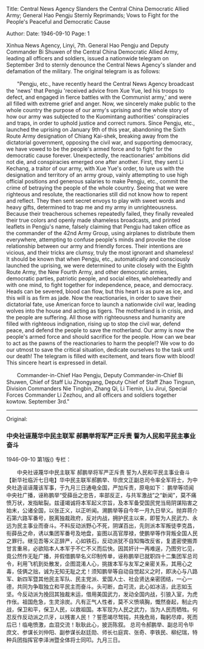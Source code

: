 Title: Central News Agency Slanders the Central China Democratic Allied Army; General Hao Pengju Sternly Reprimands; Vows to Fight for the People's Peaceful and Democratic Cause

Author:
Date: 1946-09-10
Page: 1

Xinhua News Agency, Linyi, 7th. General Hao Pengju and Deputy Commander Bi Shuwen of the Central China Democratic Allied Army, leading all officers and soldiers, issued a nationwide telegram on September 3rd to sternly denounce the Central News Agency's slander and defamation of the military. The original telegram is as follows:

　　"Pengju, etc., have recently heard the Central News Agency broadcast the 'news' that Pengju 'received advice from Xue Yue, led his troops to defect, and engaged in fierce battles with the Communist army,' and were all filled with extreme grief and anger. Now, we sincerely make public to the whole country the purpose of our army's uprising and the whole story of how our army was subjected to the Kuomintang authorities' conspiracies and traps, in order to uphold justice and correct rumors. Since Pengju, etc., launched the uprising on January 9th of this year, abandoning the Sixth Route Army designation of Chiang Kai-shek, breaking away from the dictatorial government, opposing the civil war, and supporting democracy, we have vowed to be the people's armed force and to fight for the democratic cause forever. Unexpectedly, the reactionaries' ambitions did not die, and conspiracies emerged one after another. First, they sent Li Kechang, a traitor of our army, with Xue Yue's order, to lure us with the designation and territory of an army group, vainly attempting to use high official positions and generous salaries to make Pengju, etc., commit the crime of betraying the people of the whole country. Seeing that we were righteous and resolute, the reactionaries still did not know how to repent and reflect. They then sent secret envoys to play with sweet words and heavy gifts, determined to trap me and my army in unrighteousness. Because their treacherous schemes repeatedly failed, they finally revealed their true colors and openly made shameless broadcasts, and printed leaflets in Pengju's name, falsely claiming that Pengju had taken office as the commander of the 42nd Army Group, using airplanes to distribute them everywhere, attempting to confuse people's minds and provoke the close relationship between our army and friendly forces. Their intentions are vicious, and their tricks are clumsy, truly the most ignorant and shameless! It should be known that when Pengju, etc., automatically and consciously launched the uprising, we were determined to unite closely with the Eighth Route Army, the New Fourth Army, and other democratic armies, democratic parties, patriotic people, and social elites, wholeheartedly and with one mind, to fight together for independence, peace, and democracy. Heads can be severed, blood can flow, but this heart is as pure as ice, and this will is as firm as jade. Now the reactionaries, in order to save their dictatorial fate, use American force to launch a nationwide civil war, leading wolves into the house and acting as tigers. The motherland is in crisis, and the people are suffering. All those with righteousness and humanity are filled with righteous indignation, rising up to stop the civil war, defend peace, and defend the people to save the motherland. Our army is now the people's armed force and should sacrifice for the people. How can we bear to act as the pawns of the reactionaries to harm the people!? We vow to do our utmost to save the critical situation, dedicate ourselves to the task until our death! The telegram is filled with excitement, and tears flow with blood! This sincere heart is expressed in detail.

　　Commander-in-Chief Hao Pengju, Deputy Commander-in-Chief Bi Shuwen, Chief of Staff Liu Zhongyang, Deputy Chief of Staff Zhao Tingxun, Division Commanders Nie Tingbin, Zhang Qi, Li Tiemin, Liu Jirui, Special Forces Commander Li Zezhou, and all officers and soldiers together kowtow. September 3rd."



<hr /> 

Original: 


### 中央社诬蔑华中民主联军  郝鹏举将军严正斥责  誓为人民和平民主事业奋斗

1946-09-10
第1版()
专栏：

　　中央社诬蔑华中民主联军
    郝鹏举将军严正斥责
    誓为人民和平民主事业奋斗
    【新华社临沂七日电】华中民主联军郝鹏举、毕庶文正副总司令率全军将士，为中央社造谣诬蔑该军事，于九月三日通电全国，严加斥责，原电如下：
    鹏举等顷闻中央社广播，诬称鹏举“受薛岳之忠告，率部反正，与共军激战”之“新闻”，莫不痛愤万状，发指眦裂。兹谨竭诚将本军起义宗旨，及本军备受国民党当局阴谋陷害之始末，公诸全国，以张正义，以正听闻。溯鹏举等自今年一月九日举义。抛弃蒋介石第六路军番号，脱离独裁政府，反对内战，拥护民主以来，即誓为人民武力、永远为民主事业而奋斗。不料反动派野心不死，阴谋百出，先则派本军叛徒李克昌，衔薛岳之命，诱以集团军番号及地盘，妄图以高官厚禄，使鹏举等作背叛全国人民之罪行。继见吾等义正辞严，心如铁石，反动派犹不自知悔改反省，复遣密使搬弄甘言重帛，必欲陷本人本军于不仁不义而后快。因其奸计一再难逞，乃图穷匕见，竟公然作无耻广播，并假借鹏举名义印制传单，诬称鹏举已就职四十二集团军总司令，利用飞机到处散发，企图混淆人心，挑拨本军与友军之亲密关系，其用心之毒，伎俩之拙，诚为无知无耻之尤！须知鹏举等自动自觉起义之时，即决心与八路军、新四军暨其他民主军队、民主党派、爱国人士、社会贤达亲密团结，一心一德，共同为争取独立和平民主而奋斗。头可断，血可流，此心如冰洁，此志如玉坚。今反动派为挽回其独裁末运，借用美国武力，发动全国内战，引狼入室，为虎作伥。祖国危急，生灵涂炭。凡有正气人性者，莫不义愤填胸，慨然奋起，制止内战，保卫和平，保卫人民，以救祖国。本军现为人民之武力，当为人民而牺牲。何忍反作反动派之爪牙，以残害人民！？誓愿竭尽驽钝，共挽危局，鞠躬尽瘁，死而后已！临电愤激，血泪交流！耿耿此心，披沥陈叙。
    总司令郝鹏举、副总司令毕庶文、参谋长刘仲阳、副参谋长赵廷勋、师长乜庭宾、张奇、李铁民、柳纪瑞，特种兵团指挥官李泽洲暨全体将士同叩。九月三日。
